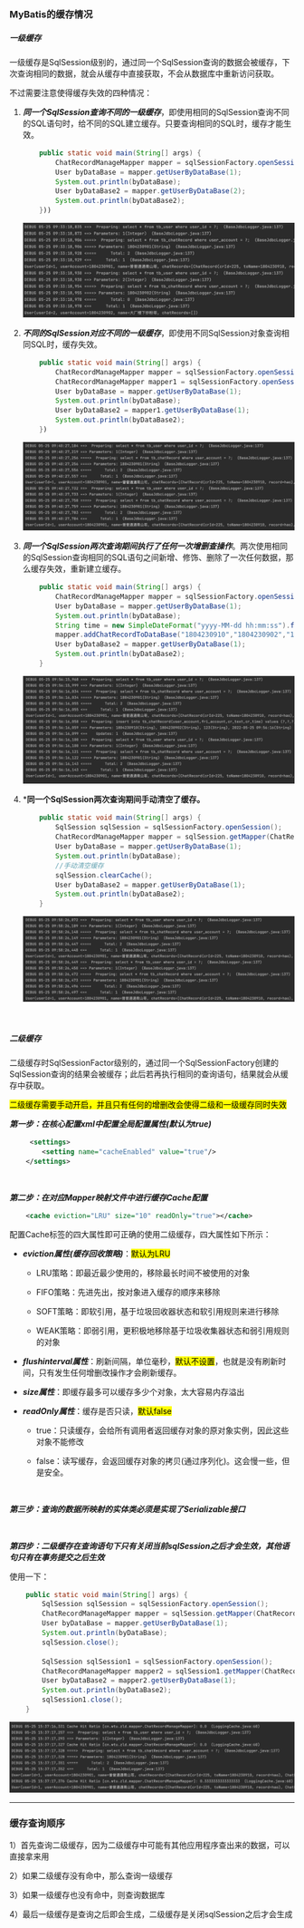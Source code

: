 ### MyBatis的缓存情况

##### 一级缓存

一级缓存是SqlSession级别的，通过同一个SqlSession查询的数据会被缓存，下次查询相同的数据，就会从缓存中直接获取，不会从数据库中重新访问获取。

不过需要注意使得缓存失效的四种情况：

1. ***同一个SqlSession查询不同的一级缓存***，即使用相同的SqlSession查询不同的SQL语句时，给不同的SQL建立缓存。只要查询相同的SQL时，缓存才能生效。
   
   ```java
       public static void main(String[] args) {
           ChatRecordManageMapper mapper = sqlSessionFactory.openSession().getMapper(ChatRecordManageMapper.class);
           User byDataBase = mapper.getUserByDataBase(1);
           System.out.println(byDataBase);
           User byDataBase2 = mapper.getUserByDataBase(2);
           System.out.println(byDataBase2);
       }))
   ```
   
   ![](../图库/Myabtis缓存/失效条件一.png)

2. ***不同的SqlSession对应不同的一级缓存***，即使用不同SqlSession对象查询相同SQL时，缓存失效。
   
   ```java
       public static void main(String[] args) {
           ChatRecordManageMapper mapper = sqlSessionFactory.openSession().getMapper(ChatRecordManageMapper.class);
           ChatRecordManageMapper mapper1 = sqlSessionFactory.openSession().getMapper(ChatRecordManageMapper.class);
           User byDataBase = mapper.getUserByDataBase(1);
           System.out.println(byDataBase);
           User byDataBase2 = mapper1.getUserByDataBase(1);
           System.out.println(byDataBase2);
       })
   ```
   
   ![](../图库/Myabtis缓存/失效条件二.png)

3. ***同一个SqlSession两次查询期间执行了任何一次增删查操作***。两次使用相同的SqlSession查询相同的SQL语句之间新增、修饰、删除了一次任何数据，那么缓存失效，重新建立缓存。
   
   ```java
       public static void main(String[] args) {
           ChatRecordManageMapper mapper = sqlSessionFactory.openSession().getMapper(ChatRecordManageMapper.class);
           User byDataBase = mapper.getUserByDataBase(1);
           System.out.println(byDataBase);
           String time = new SimpleDateFormat("yyyy-MM-dd hh:mm:ss").format(new Date());
           mapper.addChatRecordToDataBase("1804230910","1804230902","123",time);
           User byDataBase2 = mapper.getUserByDataBase(1);
           System.out.println(byDataBase2);
       }
   ```
   
   ![](../图库/Myabtis缓存/失效条件三.png)

4. ***同一个SqlSession两次查询期间手动清空了缓存。**
   
   ```java
       public static void main(String[] args) {
           SqlSession sqlSession = sqlSessionFactory.openSession();
           ChatRecordManageMapper mapper = sqlSession.getMapper(ChatRecordManageMapper.class);
           User byDataBase = mapper.getUserByDataBase(1);
           System.out.println(byDataBase);
           //手动清空缓存
           sqlSession.clearCache();
           User byDataBase2 = mapper.getUserByDataBase(1);
           System.out.println(byDataBase2);
       }
   ```
   
   ![](../图库/Myabtis缓存/失效条件四.png)

&nbsp;

##### 二级缓存

二级缓存时SqlSessionFactor级别的，通过同一个SqlSessionFactory创建的SqlSession查询的结果会被缓存；此后若再执行相同的查询语句，结果就会从缓存中获取。

<mark>二级缓存需要手动开启，并且只有任何的增删改会使得二级和一级缓存同时失效</mark>

***第一步：在核心配置xml中配置全局配置属性(默认为true)***

```xml
     <settings>
        <setting name="cacheEnabled" value="true"/>
    </settings>
```

&nbsp;

***第二步：在对应Mapper映射文件中进行缓存Cache配置***

```xml
    <cache eviction="LRU" size="10" readOnly="true"></cache>
```

配置Cache标签的四大属性即可正确的使用二级缓存，四大属性如下所示：

+ ***eviction属性(缓存回收策略)***：<mark>默认为LRU</mark>
  
  + LRU策略：即最近最少使用的，移除最长时间不被使用的对象
  
  + FIFO策略：先进先出，按对象进入缓存的顺序来移除
  
  + SOFT策略：即软引用，基于垃圾回收器状态和软引用规则来进行移除
  
  + WEAK策略：即弱引用，更积极地移除基于垃圾收集器状态和弱引用规则的对象

+ ***flushinterval属性***：刷新间隔，单位毫秒，<mark>默认不设置</mark>，也就是没有刷新时间，只有发生任何增删改操作才会刷新缓存。

+ ***size属性***：即缓存最多可以缓存多少个对象，太大容易内存溢出

+ ***readOnly属性***：缓存是否只读，<mark>默认false</mark>
  
  + true：只读缓存，会给所有调用者返回缓存对象的原对象实例，因此这些对象不能修改
  
  + false：读写缓存，会返回缓存对象的拷贝(通过序列化)。这会慢一些，但是安全。

&nbsp;

***第三步：查询的数据所映射的实体类必须是实现了Serializable接口***

&nbsp;

***第四步：二级缓存在查询语句下只有关闭当前sqlSession之后才会生效，其他语句只有在事务提交之后生效***

使用一下：

```java
    public static void main(String[] args) {
        SqlSession sqlSession = sqlSessionFactory.openSession();
        ChatRecordManageMapper mapper = sqlSession.getMapper(ChatRecordManageMapper.class);
        User byDataBase = mapper.getUserByDataBase(1);
        System.out.println(byDataBase);
        sqlSession.close();

        SqlSession sqlSession1 = sqlSessionFactory.openSession();
        ChatRecordManageMapper mapper2 = sqlSession1.getMapper(ChatRecordManageMapper.class);
        User byDataBase2 = mapper2.getUserByDataBase(1);
        System.out.println(byDataBase2);
        sqlSession1.close();
    }
```

![](../图库/Myabtis缓存/二级缓存使用.png)

------

### 缓存查询顺序

1）首先查询二级缓存，因为二级缓存中可能有其他应用程序查出来的数据，可以直接拿来用

2）如果二级缓存没有命中，那么查询一级缓存

3）如果一级缓存也没有命中，则查询数据库

4）最后一级缓存是查询之后即会生成，二级缓存是关闭sqlSession之后才会生成


